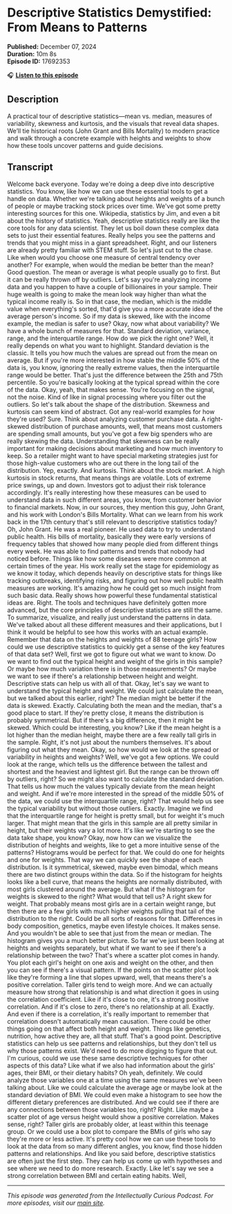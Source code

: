 # Descriptive Statistics Demystified: From Means to Patterns

**Published:** December 07, 2024  
**Duration:** 10m 8s  
**Episode ID:** 17692353

🎧 **[Listen to this episode](https://intellectuallycurious.buzzsprout.com/2529712/episodes/17692353-descriptive-statistics-demystified-from-means-to-patterns)**

## Description

A practical tour of descriptive statistics—mean vs. median, measures of variability, skewness and kurtosis, and the visuals that reveal data shapes. We’ll tie historical roots (John Grant and Bills Mortality) to modern practice and walk through a concrete example with heights and weights to show how these tools uncover patterns and guide decisions.

## Transcript

Welcome back everyone. Today we're doing a deep dive into descriptive statistics. You know, like how we can use these essential tools to get a handle on data. Whether we're talking about heights and weights of a bunch of people or maybe tracking stock prices over time. We've got some pretty interesting sources for this one. Wikipedia, statistics by Jim, and even a bit about the history of statistics. Yeah, descriptive statistics really are like the core tools for any data scientist. They let us boil down these complex data sets to just their essential features. Really helps you see the patterns and trends that you might miss in a giant spreadsheet. Right, and our listeners are already pretty familiar with STEM stuff. So let's just cut to the chase. Like when would you choose one measure of central tendency over another? For example, when would the median be better than the mean? Good question. The mean or average is what people usually go to first. But it can be really thrown off by outliers. Let's say you're analyzing income data and you happen to have a couple of billionaires in your sample. Their huge wealth is going to make the mean look way higher than what the typical income really is. So in that case, the median, which is the middle value when everything's sorted, that'd give you a more accurate idea of the average person's income. So if my data is skewed, like with the income example, the median is safer to use? Okay, now what about variability? We have a whole bunch of measures for that. Standard deviation, variance, range, and the interquartile range. How do we pick the right one? Well, it really depends on what you want to highlight. Standard deviation is the classic. It tells you how much the values are spread out from the mean on average. But if you're more interested in how stable the middle 50% of the data is, you know, ignoring the really extreme values, then the interquartile range would be better. That's just the difference between the 25th and 75th percentile. So you're basically looking at the typical spread within the core of the data. Okay, yeah, that makes sense. You're focusing on the signal, not the noise. Kind of like in signal processing where you filter out the outliers. So let's talk about the shape of the distribution. Skewness and kurtosis can seem kind of abstract. Got any real-world examples for how they're used? Sure. Think about analyzing customer purchase data. A right-skewed distribution of purchase amounts, well, that means most customers are spending small amounts, but you've got a few big spenders who are really skewing the data. Understanding that skewness can be really important for making decisions about marketing and how much inventory to keep. So a retailer might want to have special marketing strategies just for those high-value customers who are out there in the long tail of the distribution. Yep, exactly. And kurtosis. Think about the stock market. A high kurtosis in stock returns, that means things are volatile. Lots of extreme price swings, up and down. Investors got to adjust their risk tolerance accordingly. It's really interesting how these measures can be used to understand data in such different areas, you know, from customer behavior to financial markets. Now, in our sources, they mention this guy, John Grant, and his work with London's Bills Mortality. What can we learn from his work back in the 17th century that's still relevant to descriptive statistics today? Oh, John Grant. He was a real pioneer. He used data to try to understand public health. His bills of mortality, basically they were early versions of frequency tables that showed how many people died from different things every week. He was able to find patterns and trends that nobody had noticed before. Things like how some diseases were more common at certain times of the year. His work really set the stage for epidemiology as we know it today, which depends heavily on descriptive stats for things like tracking outbreaks, identifying risks, and figuring out how well public health measures are working. It's amazing how he could get so much insight from such basic data. Really shows how powerful these fundamental statistical ideas are. Right. The tools and techniques have definitely gotten more advanced, but the core principles of descriptive statistics are still the same. To summarize, visualize, and really just understand the patterns in data. We've talked about all these different measures and their applications, but I think it would be helpful to see how this works with an actual example. Remember that data on the heights and weights of 88 teenage girls? How could we use descriptive statistics to quickly get a sense of the key features of that data set? Well, first we got to figure out what we want to know. Do we want to find out the typical height and weight of the girls in this sample? Or maybe how much variation there is in those measurements? Or maybe we want to see if there's a relationship between height and weight. Descriptive stats can help us with all of that. Okay, let's say we want to understand the typical height and weight. We could just calculate the mean, but we talked about this earlier, right? The median might be better if the data is skewed. Exactly. Calculating both the mean and the median, that's a good place to start. If they're pretty close, it means the distribution is probably symmetrical. But if there's a big difference, then it might be skewed. Which could be interesting, you know? Like if the mean height is a lot higher than the median height, maybe there are a few really tall girls in the sample. Right, it's not just about the numbers themselves. It's about figuring out what they mean. Okay, so how would we look at the spread or variability in heights and weights? Well, we've got a few options. We could look at the range, which tells us the difference between the tallest and shortest and the heaviest and lightest girl. But the range can be thrown off by outliers, right? So we might also want to calculate the standard deviation. That tells us how much the values typically deviate from the mean height and weight. And if we're more interested in the spread of the middle 50% of the data, we could use the interquartile range, right? That would help us see the typical variability but without those outliers. Exactly. Imagine we find that the interquartile range for height is pretty small, but for weight it's much larger. That might mean that the girls in this sample are all pretty similar in height, but their weights vary a lot more. It's like we're starting to see the data take shape, you know? Okay, now how can we visualize the distribution of heights and weights, like to get a more intuitive sense of the patterns? Histograms would be perfect for that. We could do one for heights and one for weights. That way we can quickly see the shape of each distribution. Is it symmetrical, skewed, maybe even bimodal, which means there are two distinct groups within the data. So if the histogram for heights looks like a bell curve, that means the heights are normally distributed, with most girls clustered around the average. But what if the histogram for weights is skewed to the right? What would that tell us? A right skew for weight. That probably means most girls are in a certain weight range, but then there are a few girls with much higher weights pulling that tail of the distribution to the right. Could be all sorts of reasons for that. Differences in body composition, genetics, maybe even lifestyle choices. It makes sense. And you wouldn't be able to see that just from the mean or median. The histogram gives you a much better picture. So far we've just been looking at heights and weights separately, but what if we want to see if there's a relationship between the two? That's where a scatter plot comes in handy. You plot each girl's height on one axis and weight on the other, and then you can see if there's a visual pattern. If the points on the scatter plot look like they're forming a line that slopes upward, well, that means there's a positive correlation. Taller girls tend to weigh more. And we can actually measure how strong that relationship is and what direction it goes in using the correlation coefficient. Like if it's close to one, it's a strong positive correlation. And if it's close to zero, there's no relationship at all. Exactly. And even if there is a correlation, it's really important to remember that correlation doesn't automatically mean causation. There could be other things going on that affect both height and weight. Things like genetics, nutrition, how active they are, all that stuff. That's a good point. Descriptive statistics can help us see patterns and relationships, but they don't tell us why those patterns exist. We'd need to do more digging to figure that out. I'm curious, could we use these same descriptive techniques for other aspects of this data? Like what if we also had information about the girls' ages, their BMI, or their dietary habits? Oh yeah, definitely. We could analyze those variables one at a time using the same measures we've been talking about. Like we could calculate the average age or maybe look at the standard deviation of BMI. We could even make a histogram to see how the different dietary preferences are distributed. And we could see if there are any connections between those variables too, right? Right. Like maybe a scatter plot of age versus height would show a positive correlation. Makes sense, right? Taller girls are probably older, at least within this teenage group. Or we could use a box plot to compare the BMIs of girls who say they're more or less active. It's pretty cool how we can use these tools to look at the data from so many different angles, you know, find those hidden patterns and relationships. And like you said before, descriptive statistics are often just the first step. They can help us come up with hypotheses and see where we need to do more research. Exactly. Like let's say we see a strong correlation between BMI and certain eating habits. Well,

---
*This episode was generated from the Intellectually Curious Podcast. For more episodes, visit our [main site](https://intellectuallycurious.buzzsprout.com).*
